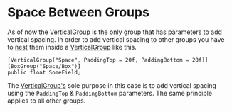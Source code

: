 # Space Between Groups

As of now the [VerticalGroup] is the only group that has parameters to add vertical spacing. In order to add vertical spacing to other groups you have to [nest] them inside a [VerticalGroup] like this.

```CSharp
[VerticalGroup("Space", PaddingTop = 20f, PaddingBottom = 20f)]
[BoxGroup("Space/Box")]
public float SomeField;
```

The [VerticalGroup's] sole purpose in this case is to add vertical spacing using the `PaddingTop` & `PaddingBottom` parameters. The same principle applies to all other groups.








[VerticalGroup]: https://www.odininspector.com/attributes/vertical-group-attribute
[VerticalGroup's]: https://www.odininspector.com/attributes/vertical-group-attribute
[nest]: nesting-groups.md
